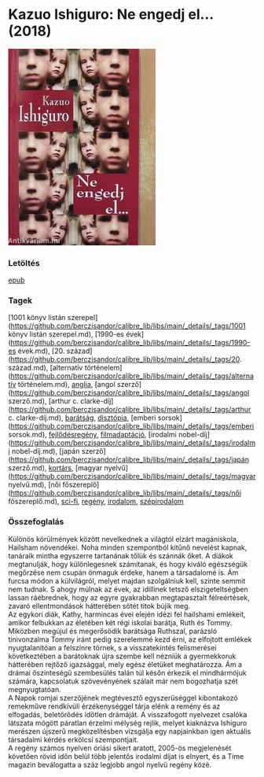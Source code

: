 # <a name="id_158">Kazuo Ishiguro: Ne engedj el… (2018)</a>
<img src="https://github.com/BercziSandor/calibre_lib/raw/main/libs/main/Kazuo%20Ishiguro/Ne%20engedj%20el__%20%28158%29/cover.jpg" alt="cover" width="300"/>

### Letöltés
[epub](https://github.com/BercziSandor/calibre_lib/raw/main/libs/main/Kazuo%20Ishiguro/Ne%20engedj%20el__%20%28158%29/Ne%20engedj%20el__%20-%20Kazuo%20Ishiguro.epub)

### Tagek
[1001 könyv listán szerepel](https://github.com/berczisandor/calibre_lib/libs/main/_details/_tags/1001 könyv listán szerepel.md), [1990-es évek](https://github.com/berczisandor/calibre_lib/libs/main/_details/_tags/1990-es évek.md), [20. század](https://github.com/berczisandor/calibre_lib/libs/main/_details/_tags/20. század.md), [alternatív történelem](https://github.com/berczisandor/calibre_lib/libs/main/_details/_tags/alternatív történelem.md), [anglia](https://github.com/berczisandor/calibre_lib/libs/main/_details/_tags/anglia.md), [angol szerző](https://github.com/berczisandor/calibre_lib/libs/main/_details/_tags/angol szerző.md), [arthur c. clarke-díj](https://github.com/berczisandor/calibre_lib/libs/main/_details/_tags/arthur c. clarke-díj.md), [barátság](https://github.com/berczisandor/calibre_lib/libs/main/_details/_tags/barátság.md), [disztópia](https://github.com/berczisandor/calibre_lib/libs/main/_details/_tags/disztópia.md), [emberi sorsok](https://github.com/berczisandor/calibre_lib/libs/main/_details/_tags/emberi sorsok.md), [fejlődésregény](https://github.com/berczisandor/calibre_lib/libs/main/_details/_tags/fejlődésregény.md), [filmadaptáció](https://github.com/berczisandor/calibre_lib/libs/main/_details/_tags/filmadaptáció.md), [irodalmi nobel-díj](https://github.com/berczisandor/calibre_lib/libs/main/_details/_tags/irodalmi nobel-díj.md), [japán szerző](https://github.com/berczisandor/calibre_lib/libs/main/_details/_tags/japán szerző.md), [kortárs](https://github.com/berczisandor/calibre_lib/libs/main/_details/_tags/kortárs.md), [magyar nyelvű](https://github.com/berczisandor/calibre_lib/libs/main/_details/_tags/magyar nyelvű.md), [női főszereplő](https://github.com/berczisandor/calibre_lib/libs/main/_details/_tags/női főszereplő.md), [sci-fi](https://github.com/berczisandor/calibre_lib/libs/main/_details/_tags/sci-fi.md), [regény](https://github.com/berczisandor/calibre_lib/libs/main/_details/_tags/regény.md), [irodalom](https://github.com/berczisandor/calibre_lib/libs/main/_details/_tags/irodalom.md), [szépirodalom](https://github.com/berczisandor/calibre_lib/libs/main/_details/_tags/szépirodalom.md)

### Összefoglalás
<div>
<p>Különös ​körülmények között nevelkednek a világtól elzárt magániskola, Hailsham növendékei. Noha minden szempontból kitűnő nevelést kapnak, tanáraik mintha egyszerre tartanának tőlük és szánnák őket. A diákok megtanulják, hogy különlegesnek számítanak, és hogy kiváló egészségük megőrzése nem csupán önmaguk érdeke, hanem a társadalomé is. Ám furcsa módon a külvilágról, melyet majdan szolgálniuk kell, szinte semmit nem tudnak. S ahogy múlnak az évek, az idillinek tetsző elszigeteltségben lassan ráébrednek, hogy az egyre gyakrabban megtapasztalt félreértések, zavaró ellentmondások hátterében sötét titok bújik meg.<br>Az egykori diák, Kathy, harmincas évei elején idézi fel hailshami emlékeit, amikor felbukkan az életében két régi iskolai barátja, Ruth és Tommy. Miközben megújul és megerősödik barátsága Ruthszal, parázsló tinivonzalma Tommy iránt pedig szerelemmé kezd érni, az elfojtott emlékek nyugtalanítóan a felszínre törnek, s a visszatekintés felismerései következtében a barátoknak újra szembe kell nézniük a gyermekkoruk hátterében rejtőző igazsággal, mely egész életüket meghatározza. Ám a drámai őszinteségű szembesülés talán túl későn érkezik el mindhármójuk számára, kapcsolatuk szövevényének szálait már nem bogozhatja szét megnyugtatóan.<br>A Napok romjai szerzőjének megtévesztő egyszerűséggel kibontakozó remekműve rendkívüli érzékenységgel tárja elénk a remény és az elfogadás, beletörődés időtlen drámáját. A visszafogott nyelvezet csalóka látszata mögött páratlan érzelmi mélység rejlik, melyet kiaknázva Ishiguro merészen újszerű megközelítésben vizsgálja egy napjainkban igen aktuális társadalmi kérdés erkölcsi szempontjait.<br>A regény számos nyelven óriási sikert aratott, 2005-ös megjelenését követően rövid időn belül több jelentős irodalmi díjat is elnyert, és a Time magazin beválogatta a száz legjobb angol nyelvű regény közé.</p></div>


